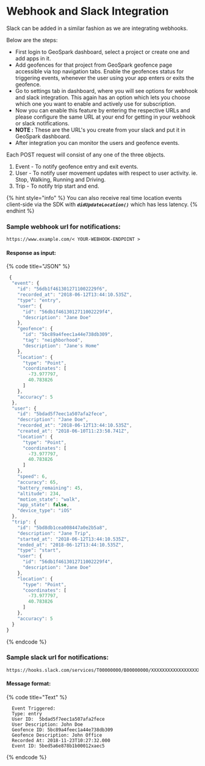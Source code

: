 # Webhook and Slack Integration

Slack can be added in a similar fashion as we are integrating webhooks.

Below are the steps:

* First login to GeoSpark dashboard, select a project or create one and add apps in it.
* Add geofences for that project from GeoSpark geofence page accessible via top navigation tabs. Enable the geofences status for triggering events, whenever the user using your app enters or exits the geofence.
* Go to settings tab in dashboard, where you will see options for webhook and slack integration. This again has an option which lets you choose which one you want to enable and actively use for subscription.
* Now you can enable this feature by entering the respective URLs and please configure the same URL at your end for getting in your webhook or slack notifications.
* **NOTE :** These are the URL's you create from your slack and put it in GeoSpark dashboard.
* After integration you can monitor the users and geofence events.

Each POST request will consist of any one of the three objects.

1. Event - To notify geofence entry and exit events.
2. User - To notify user movement updates with respect to user activity. ie. Stop, Walking, Running and Driving.
3. Trip - To notify trip start and end.

{% hint style="info" %}
You can also receive real time location events client-side via the SDK with _**`didUpdateLocation()`**_ which has less latency.
{% endhint %}

### **Sample webhook url for notifications:**

```http
https://www.example.com/< YOUR-WEBHOOK-ENDPOINT >
```

#### **Response as input:**

{% code title="JSON" %}
```javascript
 {
  "event": {
    "id": "56db1f4613012711002229f6",
    "recorded_at": "2018-06-12T13:44:10.535Z",
    "type": "entry",
    "user": {
      "id": "56db1f4613012711002229f4",
      "description": "Jane Doe"
    },
    "geofence": {
      "id": "5bc89a4feec1a44e738db309",
      "tag": "neighborhood",
      "description": "Jane's Home"
    },
    "location": {
      "type": "Point",
      "coordinates": [
        -73.977797,
        40.783826
      ]
    },
    "accuracy": 5
  },
  "user": {
    "id": "5bdad5f7eec1a507afa2fece",
    "description": "Jane Doe",
    "recorded_at": "2018-06-12T13:44:10.535Z",
    "created_at": "2018-06-10T11:23:58.741Z",
    "location": {
      "type": "Point",
      "coordinates": [
        -73.977797,
        40.783826
      ]
    },
    "speed": 6,
    "accuracy": 65,
    "battery_remaining": 45,
    "altitude": 234,
    "motion_state": "walk",
    "app_state": false,
    "device_type": "iOS"
  },
  "trip": {
    "id": "5bd8db1cea008447a0e2b5a8",
    "description": "Jane Trip",
    "started_at": "2018-06-12T13:44:10.535Z",
    "ended_at": "2018-06-12T13:44:10.535Z",
    "type": "start",
    "user": {
      "id": "56db1f4613012711002229f4",
      "description": "Jane Doe"
    },
    "location": {
      "type": "Point",
      "coordinates": [
        -73.977797,
        40.783826
      ]
    },
    "accuracy": 5
  }
}
```
{% endcode %}

### **Sample slack url for notifications:**

```http
https://hooks.slack.com/services/T00000000/B00000000/XXXXXXXXXXXXXXXXXXXXXXXX
```

#### **Message format:**

{% code title="Text" %}
```text
  Event Triggered:
  Type: entry
  User ID:  5bdad5f7eec1a507afa2fece
  User Description: John Doe
  Geofence ID: 5bc89a4feec1a44e738db309
  Geofence Description: John Office
  Recorded At: 2018-11-23T10:27:32.000
  Event ID: 5bed5a6e878b1b00012xaec5
```
{% endcode %}

